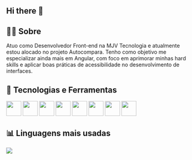 ## Hi there 👋

## 🧑‍💻 Sobre
<p>
Atuo como Desenvolvedor Front-end na MJV Tecnologia e atualmente estou alocado no projeto Autocompara.
Tenho como objetivo me especializar ainda mais em Angular, com foco em aprimorar minhas hard skills e aplicar boas práticas de acessibilidade no desenvolvimento de interfaces.
</p>

## 🧰 Tecnologias e Ferramentas

<p>
  <img src="https://cdn.jsdelivr.net/gh/devicons/devicon/icons/angularjs/angularjs-original.svg" width="40" height="40"/>
  <img src="https://cdn.jsdelivr.net/gh/devicons/devicon/icons/typescript/typescript-original.svg" width="40" height="40"/>
  <img src="https://cdn.jsdelivr.net/gh/devicons/devicon/icons/github/github-original.svg" width="40" height="40"/>
  <img src="https://cdn.jsdelivr.net/gh/devicons/devicon/icons/html5/html5-original.svg" width="40" height="40"/>
  <img src="https://cdn.jsdelivr.net/gh/devicons/devicon/icons/css3/css3-original.svg" width="40" height="40"/>
  <img src="https://cdn.jsdelivr.net/gh/devicons/devicon/icons/vscode/vscode-original.svg" width="40" height="40"/>
  <img src="https://cdn.jsdelivr.net/gh/devicons/devicon/icons/git/git-original.svg" width="40" height="40"/>
  <img src="https://cdn.jsdelivr.net/gh/devicons/devicon/icons/sass/sass-original.svg" width="40" height="40"/>
</p>

## 📊 Linguagens mais usadas
 <img src="https://github-readme-stats.vercel.app/api/top-langs/?username=gabrielmeira-dev&layout=compact"/>


